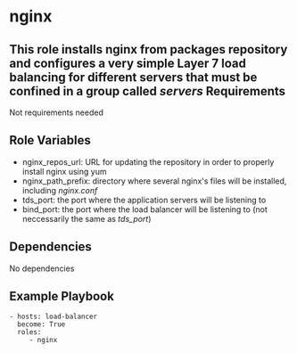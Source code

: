 nginx
=========

This role installs nginx from packages repository and configures a very simple Layer 7 load balancing for different servers that must be confined in a group called *servers*
Requirements
------------
Not requirements needed

Role Variables
--------------
* nginx_repos_url: URL for updating the repository in order to properly install nginx using yum
* nginx_path_prefix: directory where several nginx's files will be installed, including *nginx.conf*
* tds_port: the port where the application servers will be listening to
* bind_port: the port where the load balancer will be listening to (not neccessarily the same as *tds_port*)

Dependencies
------------
No dependencies

Example Playbook
----------------
    - hosts: load-balancer
      become: True
      roles:
         - nginx


